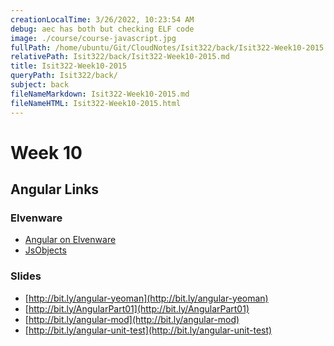 ```yaml
---
creationLocalTime: 3/26/2022, 10:23:54 AM
debug: aec has both but checking ELF code
image: ./course/course-javascript.jpg
fullPath: /home/ubuntu/Git/CloudNotes/Isit322/back/Isit322-Week10-2015.md
relativePath: Isit322/back/Isit322-Week10-2015.md
title: Isit322-Week10-2015
queryPath: Isit322/back/
subject: back
fileNameMarkdown: Isit322-Week10-2015.md
fileNameHTML: Isit322-Week10-2015.html
---
```



<!-- toc -->
<!-- tocstop -->

# Week 10

## Angular Links

### Elvenware

*   [Angular on Elvenware](http://www.elvenware.com/charlie/development/web/JavaScript/Angular.html)
*   [JsObjects](https://github.com/charliecalvert/JsObjects/tree/master/JavaScript/Design)

### Slides

*   [http://bit.ly/angular-yeoman](http://bit.ly/angular-yeoman)
*   [http://bit.ly/AngularPart01](http://bit.ly/AngularPart01)
*   [http://bit.ly/angular-mod](http://bit.ly/angular-mod)
*   [http://bit.ly/angular-unit-test](http://bit.ly/angular-unit-test)

